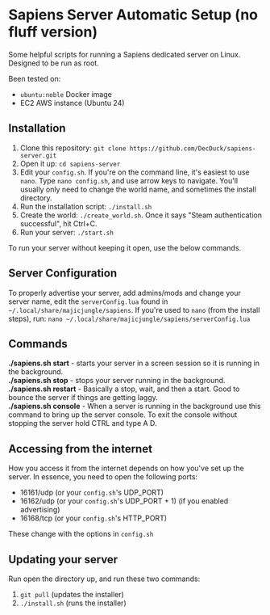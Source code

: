 # Sapiens Server Automatic Setup (no fluff version)
Some helpful scripts for running a Sapiens dedicated server on Linux. Designed to be run as root.

Been tested on:
 - `ubuntu:noble` Docker image
 - EC2 AWS instance (Ubuntu 24)

## Installation

1. Clone this repository: `git clone https://github.com/DecDuck/sapiens-server.git`
2. Open it up: `cd sapiens-server`
3. Edit your `config.sh`. If you're on the command line, it's easiest to use `nano`. Type `nano config.sh`, and use arrow keys to navigate. You'll usually only need to change the world name, and sometimes the install directory. 
4. Run the installation script: `./install.sh`
5. Create the world: `./create_world.sh`. Once it says "Steam authentication successful", hit Ctrl+C.
6. Run your server: `./start.sh`

To run your server without keeping it open, use the below commands. 

## Server Configuration

To properly advertise your server, add admins/mods and change your server name, edit the `serverConfig.lua` found in `~/.local/share/majicjungle/sapiens`. If you're used to `nano` (from the install steps), run: `nano ~/.local/share/majicjungle/sapiens/serverConfig.lua`

## Commands

**./sapiens.sh start** - starts your server in a screen session so it is running in the background.<br>
**./sapiens.sh stop** - stops your server running in the background.<br>
**./sapiens.sh restart** - Basically a stop, wait, and then a start.  Good to bounce the server if things are getting laggy.<br>
**./sapiens.sh console** - When a server is running in the background use this command to bring up the server console.  To exit the console without stopping the server hold CTRL and type A D.<br>

## Accessing from the internet
How you access it from the internet depends on how you've set up the server. In essence, you need to open the following ports:
 - 16161/udp (or your `config.sh`'s UDP_PORT)
 - 16162/udp (or your `config.sh`'s UDP_PORT + 1) (if you enabled advertising)
 - 16168/tcp (or your `config.sh`'s HTTP_PORT)

These change with the options in `config.sh`

## Updating your server
Run open the directory up, and run these two commands:
1. `git pull` (updates the installer)
2. `./install.sh` (runs the installer)
